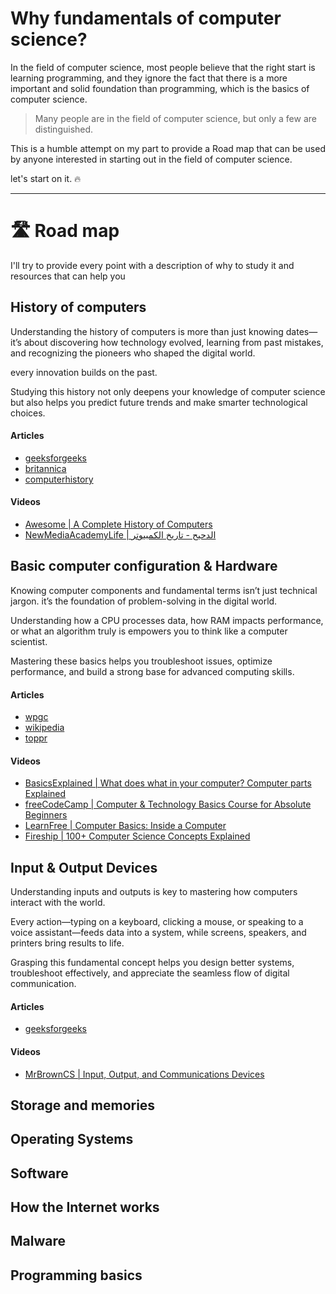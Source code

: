 # Why fundamentals of computer science?


In the field of computer science, most people believe that the right start is learning programming, and they ignore the fact that there is a more important and solid foundation than programming, which is the basics of computer science.

> Many people are in the field of computer science, but only a few are distinguished.

This is a humble attempt on my part to provide a Road map that can be used by anyone interested in starting out in the field of computer science.

let's start on it. 🔥

<hr>

# 🛣️ Road map 

I'll try to provide every point with a description of why to study it and resources that can help you

## History of computers
Understanding the history of computers is more than just knowing dates—it’s about discovering how technology evolved, learning from past mistakes, and recognizing the pioneers who shaped the digital world. 

every innovation builds on the past.

Studying this history not only deepens your knowledge of computer science but also helps you predict future trends and make smarter technological choices.

#### Articles
  
  * [geeksforgeeks](https://www.geeksforgeeks.org/history-of-computers/)
  * [britannica](https://www.britannica.com/technology/computer/Early-business-machines)
  * [computerhistory](https://www.computerhistory.org/timeline/computers/)

#### Videos
  * [Awesome | A Complete History of Computers](https://www.youtube.com/watch?v=4R9IqNE7ZqA&ab_channel=Awesome)
  * [NewMediaAcademyLife | الدحيح - تاريخ الكمبيوتر](https://www.youtube.com/watch?v=suhaKEbaf1w&t=1083s&ab_channel=NewMediaAcademyLife)


## Basic computer configuration & Hardware
Knowing computer components and fundamental terms isn’t just technical jargon. it’s the foundation of problem-solving in the digital world.

Understanding how a CPU processes data, how RAM impacts performance, or what an algorithm truly is empowers you to think like a computer scientist.

Mastering these basics helps you troubleshoot issues, optimize performance, and build a strong base for advanced computing skills.


#### Articles
  * [wpgc](https://wpgc.io/blog/hardware-configuration-explained-the-complete-guide/)
  * [wikipedia](https://en.wikipedia.org/wiki/Glossary_of_computer_science)
  * [toppr](https://www.toppr.com/guides/computer-aptitude-and-knowledge/basics-of-computers/basic-computer-terminology/)

#### Videos
  * [BasicsExplained | What does what in your computer? Computer parts Explained](https://www.youtube.com/watch?v=ExxFxD4OSZ0&ab_channel=BasicsExplained%2CH3Vtux)
  * [freeCodeCamp | Computer & Technology Basics Course for Absolute Beginners](https://www.youtube.com/watch?v=y2kg3MOk1sY&t=361s&ab_channel=freeCodeCamp.org)
  * [LearnFree | Computer Basics: Inside a Computer](https://www.youtube.com/watch?v=HB4I2CgkcCo&ab_channel=LearnFree)
  * [Fireship | 100+ Computer Science Concepts Explained](https://www.youtube.com/watch?v=-uleG_Vecis&ab_channel=Fireship)

## Input & Output Devices
Understanding inputs and outputs is key to mastering how computers interact with the world.

Every action—typing on a keyboard, clicking a mouse, or speaking to a voice assistant—feeds data into a system, while screens, speakers, and printers bring results to life.

Grasping this fundamental concept helps you design better systems, troubleshoot effectively, and appreciate the seamless flow of digital communication.

#### Articles
  * [geeksforgeeks](https://www.geeksforgeeks.org/input-and-output-devices/)

#### Videos
  * [MrBrownCS | Input, Output, and Communications Devices](https://www.youtube.com/watch?v=g8C5aUCFM5o&ab_channel=MrBrownCS)
## Storage and memories

## Operating Systems

## Software

## How the Internet works

## Malware

## Programming basics
